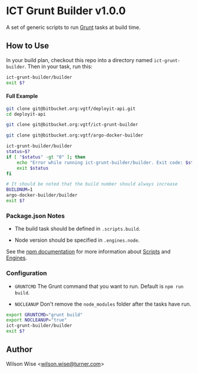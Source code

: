 # ICT Grunt Builder v1.0.0

A set of generic scripts to run [Grunt][gruntjs] tasks at build time.


## How to Use

In your build plan, checkout this repo into a directory named `ict-grunt-builder`. Then in your task, run this:

```bash
ict-grunt-builder/builder
exit $?
```


#### Full Example

```bash
git clone git@bitbucket.org:vgtf/deployit-api.git 
cd deployit-api

git clone git@bitbucket.org:vgtf/ict-grunt-builder

git clone git@bitbucket.org:vgtf/argo-docker-builder

ict-grunt-builder/builder
status=$?
if [ "$status" -gt "0" ]; then
    echo "Error while running ict-grunt-builder/builder. Exit code: $status"
    exit $status
fi

# It should be noted that the build number should always increase
BUILDNUM=1
argo-docker-builder/builder
exit $?
```


### Package.json Notes

* The build task should be defined in `.scripts.build`.

* Node version should be specified in `.engines.node`.

See the [npm documentation][npm] for more information about [Scripts][scripts] and [Engines][engines].


### Configuration

* `GRUNTCMD` The Grunt command that you want to run. Default is `npm run build`.

* `NOCLEANUP` Don't remove the `node_modules` folder after the tasks have run.

```bash
export GRUNTCMD="grunt build"
export NOCLEANUP="true"
ict-grunt-builder/builder
exit $?
```


## Author

Wilson Wise <[wilson.wise@turner.com][wwise]>



[gruntjs]: http://gruntjs.com/
[nodejs]: http://nodejs.org/
[npm]: https://www.npmjs.org/doc/package.json.html
[scripts]: https://www.npmjs.org/doc/package.json.html#scripts
[engines]: https://www.npmjs.org/doc/package.json.html#engines
[wwise]: mailto:wilson.wise@turner.com
